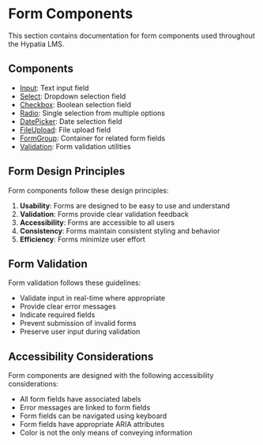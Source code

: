 # Form Components

This section contains documentation for form components used throughout the Hypatia LMS.

## Components

- [Input](./Input.md): Text input field
- [Select](./Select.md): Dropdown selection field
- [Checkbox](./Checkbox.md): Boolean selection field
- [Radio](./Radio.md): Single selection from multiple options
- [DatePicker](./DatePicker.md): Date selection field
- [FileUpload](./FileUpload.md): File upload field
- [FormGroup](./FormGroup.md): Container for related form fields
- [Validation](./Validation.md): Form validation utilities

## Form Design Principles

Form components follow these design principles:

1. **Usability**: Forms are designed to be easy to use and understand
2. **Validation**: Forms provide clear validation feedback
3. **Accessibility**: Forms are accessible to all users
4. **Consistency**: Forms maintain consistent styling and behavior
5. **Efficiency**: Forms minimize user effort

## Form Validation

Form validation follows these guidelines:

- Validate input in real-time where appropriate
- Provide clear error messages
- Indicate required fields
- Prevent submission of invalid forms
- Preserve user input during validation

## Accessibility Considerations

Form components are designed with the following accessibility considerations:

- All form fields have associated labels
- Error messages are linked to form fields
- Form fields can be navigated using keyboard
- Form fields have appropriate ARIA attributes
- Color is not the only means of conveying information
